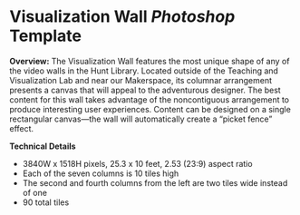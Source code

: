 # Visualization Wall *Photoshop* Template

**Overview:** The Visualization Wall features the most unique shape of any of the video walls in the Hunt Library. Located outside of the Teaching and Visualization Lab and near our Makerspace, its columnar arrangement presents a canvas that will appeal to the adventurous designer. The best content for this wall takes advantage of the noncontiguous arrangement to produce interesting user experiences. Content can be designed on a single rectangular canvas—the wall will automatically create a “picket fence” effect.

**Technical Details** 

* 3840W x 1518H pixels, 25.3 x 10 feet, 2.53 (23:9) aspect ratio 
* Each of the seven columns is 10 tiles high
* The second and fourth columns from the left are two tiles wide instead of one
* 90 total tiles